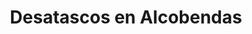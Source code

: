 ---
id: 'service-30'

title: 'Desatascos en Alcobendas'

titleMeta: "Desatascos y Poceros en Alcobendas 【647 376 782】"

title2: 'Desatascos y Poceros en Alcobendas'

lugar: 'Alcobendas'
canonical: https://www.desatascos-madrid.com/desatascos/alcobendas

mediumImage: 'desatascos-alcobendas-md.jpg'

largeImage: 'desatascos-alcobendas-md.jpg'

detailBreadcrumbSubTitle: 'Single Service'

metaContent: "✅Desatascos en Alcobendas. 🔝 Empresa de pocería en Alcobendas. 📢 Los mejores precios de la provincia. Desatascos y Desatrancos. ☎️​ 647 376 782"

detailBreadcrumbDesc: 'Empresa de poceros en Alcobendas con los mejores precios'

detailSubTitle: 'Empresa de desatascos en Alcobendas con los mejores precios. Llámanos y compruébalo'


parrafo: "Los mejores precios en desatascos y desatrancos en Alcobendas, mejoramos tu presupuesto. Llámanos y compruébalo."

pregunta: '¿Quieres acondicionar las tuberías fecales o pluviales y no sabes a quién llamar? '

descripcion: 'Llevamos a cabo toda clase de Obras de Alcantarillado en Alcobendas y alrededores, ofreciéndote un equipo profesional equipado con la mejor tecnología. '

descripcion1: "Si vives en Alcobendas y estás buscando una empresa de desatascos confiable y eficiente, has llegado al lugar adecuado. Nuestra empresa de desatascos en Alcobendas está especializada en resolver cualquier problema relacionado con desatascos y desatrancos en la zona. Con años de experiencia en el sector y un equipo de poceros altamente cualificados, estamos en la mejor posición para ofrecerte los mejores servicios de desatascos en Alcobendas. "

detailDesc: 'Nos esforzamos por ofrecer un servicio de alta calidad a un precio razonable, y nos enorgullece ser reconocidos como una de las empresas de desatascos más confiables y eficientes en Alcobendas. No importa si tienes un problema con las tuberías de tu hogar o de tu negocio, nuestro equipo de poceros está a tu disposición para solucionarlo de manera rápida y eficaz.'

pregunta2: '¿Necesitas realizar un desatasco en Alcobendas económico y de calidad? '

descripcion2: "Nos esforzamos por resolver cualquier problema de desatascos de forma rápida y eficiente, para que puedas volver a tus actividades diarias sin interrupciones. Con nuestro equipo altamente cualificado y nuestro compromiso con la satisfacción del cliente, podemos asegurarte un servicio de alta calidad que superará tus expectativas."

pregunta4: "¿Buscas una empresa de Obras de Alcantarillado en Alcobendas?"

option1: "Nuestros poceros en se dedican a una gran cantidad de funciones. En primer lugar, somos expertos en la creación de pozos. Si necesitas que llevemos a cabo una perforación o construcción de estos, te prepararemos un pozo con todo lo necesario para que puedas sacar partido del mismo, como es la creación de tuberías y alcantarillado necesario para su buen funcionamiento. En este alcantarillado se desviarán los depósitos y desechos de este."

option2: "Además, nos esforzamos por utilizar los métodos y técnicas más avanzados y ecológicos para resolver cualquier problema de desatascos. Sabemos lo importante que es proteger el medio ambiente, y por eso nos aseguramos de utilizar métodos que no dañen el medio ambiente mientras resolvemos tus problemas de desatascos."

option3: "Si tienes un problema de desatascos en Alcobendas, no dudes en contactar con nosotros. Estaremos encantados de asesorarte y ofrecerte la mejor solución para tu problema. Con nuestra empresa de desatascos en Alcobendas, podrás resolver cualquier problema relacionado con desatascos de manera rápida, eficiente y ecológica. ¡No dudes en contactar con nosotros para resolver tus problemas de desatascos en Alcobendas!"


#FAqs de la pagina

accordionData:
 [
    {
      question: '¿Cuánto tiempo tardáis en resolver un problema de desatasco?',
      answer:
        'En Desatascos Pociten, nos esforzamos por ofrecer un servicio rápido y eficiente. El tiempo que tardamos en resolver un problema de desatasco depende del tipo de tubería y el nivel de obstrucción, pero siempre trabajamos con la mayor rapidez posible.',
    },
    {
      question: '¿Cuáles son los precios de vuestros servicios?',
      answer:
        'Los precios de nuestros servicios varían según el tipo de servicio y la complejidad del trabajo. Ofrecemos precios competitivos y siempre tratamos de ajustarnos a las necesidades y presupuesto de nuestros clientes.',
    },
    {
      question: '¿Utilizáis técnicas no invasivas en la reparación de tuberías?',
      answer:
        'Sí, en Desatascos Pociten utilizamos técnicas no invasivas en la reparación de tuberías. De esta forma, evitamos tener que hacer obras costosas y engorrosas.',
    },
      {
      question: '¿Ofrecéis servicios de emergencia?',
      answer: 'Sí, ofrecemos servicios de emergencia las 24 horas del día, los 7 días de la semana. Si tienes un problema urgente con tus tuberías, no dudes en contactarnos.'
    },
      {
      question: '¿Cuál es el área geográfica en la que ofrecéis vuestros servicios?',
      answer:
        'Ofrecemos nuestros servicios de desatascos y obras de pocería en Alcalá de Henares y en toda la zona de la Comunidad de Madrid. Si tienes dudas sobre si cubrimos tu zona, no dudes en contactarnos y estaremos encantados de ayudarte.',
    },
  ]



contenido: '

'

isFeatured: true
---
